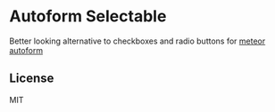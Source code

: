 Autoform Selectable
===================
Better looking alternative to checkboxes and radio buttons for [meteor autoform](https://github.com/aldeed/meteor-simple-schema/blob/master/README.md)

## License

MIT
